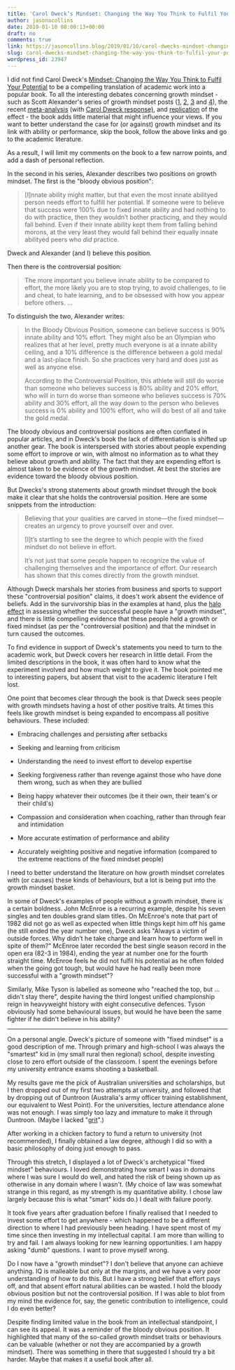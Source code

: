 ```yaml
---
title: 'Carol Dweck’s Mindset: Changing the Way You Think to Fulfil Your Potential'
author: jasonacollins
date: 2019-01-10 08:00:13+00:00
draft: no
comments: true
link: https://jasoncollins.blog/2019/01/10/carol-dwecks-mindset-changing-the-way-you-think-to-fulfil-your-potential/
slug: carol-dwecks-mindset-changing-the-way-you-think-to-fulfil-your-potential
wordpress_id: 23947
---
```


I did not find Carol Dweck's [Mindset: Changing the Way You Think to Fulfil Your Potential](https://amzn.to/2BUOhvs) to be a compelling translation of academic work into a popular book. To all the interesting debates concerning growth mindset - such as Scott Alexander's series of growth mindset posts ([1](https://slatestarcodex.com/2015/04/08/no-clarity-around-growth-mindset-yet/), [2](https://slatestarcodex.com/2015/04/10/i-will-never-have-the-ability-to-clearly-explain-my-beliefs-about-growth-mindset/), [3](https://slatestarcodex.com/2015/04/22/growth-mindset-3-a-pox-on-growth-your-houses/) and [4](https://slatestarcodex.com/2015/05/07/growth-mindset-4-growth-of-office/)), the recent [meta-analysis](https://doi.org/10.1177%2F0956797617739704) (with [Carol Dweck response)](https://theconversation.com/growth-mindset-interventions-yield-impressive-results-97423), and [replication](https://psyarxiv.com/md2qa) of the effect - the book adds little material that might influence your views. If you want to better understand the case for (or against) growth mindset and its link with ability or performance, skip the book, follow the above links and go to the academic literature.

As a result, I will limit my comments on the book to a few narrow points, and add a dash of personal reflection.

In the second in his series, Alexander describes two positions on growth mindset. The first is the "bloody obvious position":

>[I]nnate ability might matter, but that even the most innate abilityed person needs effort to fulfill her potential. If someone were to believe that success were 100% due to fixed innate ability and had nothing to do with practice, then they wouldn’t bother practicing, and they would fall behind. Even if their innate ability kept them from falling behind morons, at the very least they would fall behind their equally innate abilityed peers who _did_ practice.

Dweck and Alexander (and I) believe this position.

Then there is the controversial position:

>The more important you believe innate ability to be compared to effort, the more likely you are to stop trying, to avoid challenges, to lie and cheat, to hate learning, and to be obsessed with how you appear before others. ...

To distinguish the two, Alexander writes:

>In the Bloody Obvious Position, someone can believe success is 90% innate ability and 10% effort. They might also be an Olympian who realizes that at her level, pretty much everyone is at a innate ability ceiling, and a 10% difference is the difference between a gold medal and a last-place finish. So she practices very hard and does just as well as anyone else.
>
>According to the Controversial Position, this athlete will _still_ do worse than someone who believes success is 80% ability and 20% effort, who will in turn do worse than someone who believes success is 70% ability and 30% effort, all the way down to the person who believes success is 0% ability and 100% effort, who will do best of all and take the gold medal.

The bloody obvious and controversial positions are often conflated in popular articles, and in Dweck's book the lack of differentiation is shifted up another gear. The book is interspersed with stories about people expending some effort to improve or win, with almost no information as to what they believe about growth and ability. The fact that they are expending effort is almost taken to be evidence of the growth mindset. At best the stories are evidence toward the bloody obvious position.

But Dwecks's strong statements about growth mindset through the book make it clear that she holds the controversial position. Here are some snippets from the introduction:

>Believing that your qualities are carved in stone—the fixed mindset—creates an urgency to prove yourself over and over.
>
>[I]t’s startling to see the degree to which people with the fixed mindset do not believe in effort.
>
>It’s not just that some people happen to recognize the value of challenging themselves and the importance of effort. Our research has shown that this comes directly from the growth mindset.

Although Dweck marshals her stories from business and sports to support these "controversial position" claims, it does't work absent the evidence of beliefs. Add in the survivorship bias in the examples at hand, plus the [halo effect](https://jasoncollins.blog/2016/09/21/rosenzweigs-the-halo-effect-and-the-eight-other-business-delusions-that-deceive-managers/) in assessing whether the successful people have a "growth mindset", and there is little compelling evidence that these people held a growth or fixed mindset (as per the "controversial position) and that the mindset in turn caused the outcomes.

To find evidence in support of Dweck's statements you need to turn to the academic work, but Dweck covers her research in little detail. From the limited descriptions in the book, it was often hard to know what the experiment involved and how much weight to give it. The book pointed me to interesting papers, but absent that visit to the academic literature I felt lost.

One point that becomes clear through the book is that Dweck sees people with growth mindsets having a host of other positive traits. At times this feels like growth mindset is being expanded to encompass all positive behaviours. These included:

  * Embracing challenges and persisting after setbacks

  * Seeking and learning from criticism

  * Understanding the need to invest effort to develop expertise

  * Seeking forgiveness rather than revenge against those who have done them wrong, such as when they are bullied

  * Being happy whatever their outcomes (be it their own, their team's or their child's)

  * Compassion and consideration when coaching, rather than through fear and intimidation

  * More accurate estimation of performance and ability

  * Accurately weighting positive and negative information (compared to the extreme reactions of the fixed mindset people)

I need to better understand the literature on how growth mindset correlates with (or causes) these kinds of behaviours, but a lot is being put into the growth mindset basket.

In some of Dweck's examples of people without a growth mindset, there is a certain boldness. John McEnroe is a recurring example, despite his seven singles and ten doubles grand slam titles. On McEnroe's note that part of 1982 did not go as well as expected when little things kept him off his game (he still ended the year number one), Dweck asks "Always a victim of outside forces. Why didn’t he take charge and learn how to perform well in spite of them?" McEnroe later recorded the best single season record in the open era (82-3 in 1984), ending the year at number one for the fourth straight time. McEnroe feels he did not fulfil his potential as he often folded when the going got tough, but would have he had really been more successful with a "growth mindset"?

Similarly, Mike Tyson is labelled as someone who "reached the top, but ... didn't stay there", despite having the third longest unified championship reign in heavyweight history with eight consecutive defences. Tyson obviously had some behavioural issues, but would he have been the same fighter if he didn't believe in his ability?

------

On a personal angle. Dweck's picture of someone with "fixed mindset" is a good description of me. Through primary and high-school I was always the "smartest" kid in (my small rural then regional) school, despite investing close to zero effort outside of the classroom. I spent the evenings before my university entrance exams shooting a basketball.

My results gave me the pick of Australian universities and scholarships, but I then dropped out of my first two attempts at university, and followed that by dropping out of Duntroon (Australia's army officer training establishment, our equivalent to West Point). For the universities, lecture attendance alone was not enough. I was simply too lazy and immature to make it through Duntroon. (Maybe I lacked "[grit](https://jasoncollins.blog/2018/02/14/angela-duckworths-grit-the-power-of-passion-and-perseverance/)".)

After working in a chicken factory to fund a return to university (not recommended), I finally obtained a law degree, although I did so with a basic philosophy of doing just enough to pass.

Through this stretch, I displayed a lot of Dweck's archetypical "fixed mindset" behaviours. I loved demonstrating how smart I was in domains where I was sure I would do well, and hated the risk of being shown up as otherwise in any domain where I wasn't. (My choice of law was somewhat strange in this regard, as my strength is my quantitative ability. I chose law largely because this is what "smart" kids do.) I dealt with failure poorly.

It took five years after graduation before I finally realised that I needed to invest some effort to get anywhere - which happened to be a different direction to where I had previously been heading. I have spent most of my time since then investing in my intellectual capital. I am more than willing to try and fail. I am always looking for new learning opportunities. I am happy asking "dumb" questions. I want to prove myself wrong.

Do I now have a "growth mindset"? I don't believe that anyone can achieve anything. IQ is malleable but only at the margins, and we have a very poor understanding of how to do this. But I have a strong belief that effort pays off, and that absent effort natural abilities can be wasted. I hold the bloody obvious position but not the controversial position. If I was able to blot from my mind the evidence for, say, the genetic contribution to intelligence, could I do even better?

Despite finding limited value in the book from an intellectual standpoint, I can see its appeal. It was a reminder of the bloody obvious position. It highlighted that many of the so-called growth mindset traits or behaviours can be valuable (whether or not they are accompanied by a growth mindset). There was something in there that suggested I should try a bit harder. Maybe that makes it a useful book after all.
